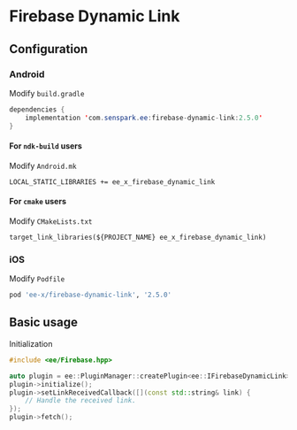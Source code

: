 # Firebase Dynamic Link
## Configuration
### Android
Modify `build.gradle`
```java
dependencies {
    implementation 'com.senspark.ee:firebase-dynamic-link:2.5.0'
}
```

#### For `ndk-build` users
Modify `Android.mk`
```
LOCAL_STATIC_LIBRARIES += ee_x_firebase_dynamic_link
```

#### For `cmake` users
Modify `CMakeLists.txt`
```
target_link_libraries(${PROJECT_NAME} ee_x_firebase_dynamic_link)
```

### iOS
Modify `Podfile`
```ruby
pod 'ee-x/firebase-dynamic-link', '2.5.0'
```

## Basic usage
Initialization
```cpp
#include <ee/Firebase.hpp>

auto plugin = ee::PluginManager::createPlugin<ee::IFirebaseDynamicLink>();
plugin->initialize();
plugin->setLinkReceivedCallback([](const std::string& link) {
    // Handle the received link.
});
plugin->fetch();
```